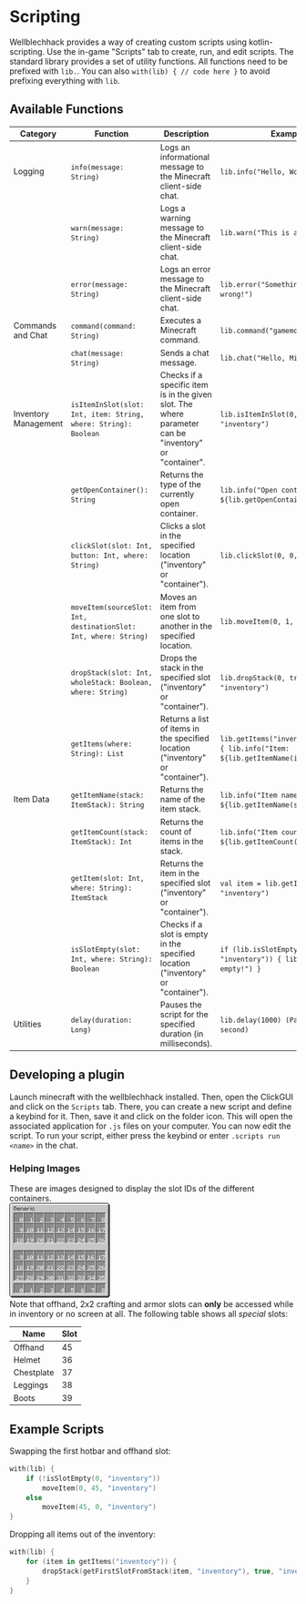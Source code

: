# Scripting

Wellblechhack provides a way of creating custom scripts using kotlin-scripting.
Use the in-game "Scripts" tab to create, run, and edit scripts.
The standard library provides a set of utility functions. All functions need to be prefixed with `lib.`.
You can also ```
with(lib) {
    // code here
} ``` to avoid prefixing everything with `lib`.

## Available Functions

| Category             | Function                                                         | Description                                                                                            | Example                                                                          |
|----------------------|------------------------------------------------------------------|--------------------------------------------------------------------------------------------------------|----------------------------------------------------------------------------------|
| Logging              | `info(message: String)`                                          | Logs an informational message to the Minecraft client-side chat.                                       | `lib.info("Hello, World!")`                                                      |
|                      | `warn(message: String)`                                          | Logs a warning message to the Minecraft client-side chat.                                              | `lib.warn("This is a warning!")`                                                 |
|                      | `error(message: String)`                                         | Logs an error message to the Minecraft client-side chat.                                               | `lib.error("Something went wrong!")`                                             |
| Commands and Chat    | `command(command: String)`                                       | Executes a Minecraft command.                                                                          | `lib.command("gamemode creative")`                                               |
|                      | `chat(message: String)`                                          | Sends a chat message.                                                                                  | `lib.chat("Hello, Minecraft!")`                                                  |
| Inventory Management | `isItemInSlot(slot: Int, item: String, where: String): Boolean`  | Checks if a specific item is in the given slot. The where parameter can be "inventory" or "container". | `lib.isItemInSlot(0, "Diamond", "inventory")`                                    |
|                      | `getOpenContainer(): String`                                     | Returns the type of the currently open container.                                                      | `lib.info("Open container: ${lib.getOpenContainer()}")`                          |
|                      | `clickSlot(slot: Int, button: Int, where: String)`               | Clicks a slot in the specified location ("inventory" or "container").                                  | `lib.clickSlot(0, 0, "container")`                                               |
|                      | `moveItem(sourceSlot: Int, destinationSlot: Int, where: String)` | Moves an item from one slot to another in the specified location.                                      | `lib.moveItem(0, 1, "inventory")`                                                |
|                      | `dropStack(slot: Int, wholeStack: Boolean, where: String)`       | Drops the stack in the specified slot ("inventory" or "container").                                    | `lib.dropStack(0, true, "inventory")`                                            |
|                      | `getItems(where: String): List`                                  | Returns a list of items in the specified location ("inventory" or "container").                        | `lib.getItems("inventory").forEach { lib.info("Item: ${lib.getItemName(it)}") }` |
| Item Data            | `getItemName(stack: ItemStack): String`                          | Returns the name of the item stack.                                                                    | `lib.info("Item name: ${lib.getItemName(stack)}")`                               |
|                      | `getItemCount(stack: ItemStack): Int`                            | Returns the count of items in the stack.                                                               | `lib.info("Item count: ${lib.getItemCount(stack)}")`                             |
|                      | `getItem(slot: Int, where: String): ItemStack`                   | Returns the item in the specified slot ("inventory" or "container").                                   | `val item = lib.getItem(0, "inventory")`                                         |
|                      | `isSlotEmpty(slot: Int, where: String): Boolean`                 | Checks if a slot is empty in the specified location ("inventory" or "container").                      | `if (lib.isSlotEmpty(0, "inventory")) { lib.info("Slot is empty!") }`            |
| Utilities            | `delay(duration: Long)`                                          | Pauses the script for the specified duration (in milliseconds).                                        | `lib.delay(1000) (Pauses for 1 second)`                                          |

## Developing a plugin
Launch minecraft with the wellblechhack installed. Then, open the ClickGUI and click on the `Scripts` tab. There, you can create a new script and define a keybind for it.
Then, save it and click on the folder icon. This will open the associated application for `.js` files on your computer. You can now edit the script.
To run your script, either press the keybind or enter `.scripts run <name>` in the chat.

### Helping Images
These are images designed to display the slot IDs of the different containers.
<br>
![generic slot image](./doc/slots/generic.png)
<br>
Note that offhand, 2x2 crafting and armor slots can **only** be accessed while in inventory or no screen at all.
The following table shows all _special_ slots:

| Name       | Slot |
|------------|------|
| Offhand    | 45   |
| Helmet     | 36   |
| Chestplate | 37   |
| Leggings   | 38   |
| Boots      | 39   |

## Example Scripts

Swapping the first hotbar and offhand slot:
```kotlin
with(lib) {
    if (!isSlotEmpty(0, "inventory"))
        moveItem(0, 45, "inventory")
    else
        moveItem(45, 0, "inventory")
}
```

Dropping all items out of the inventory:
```kotlin
with(lib) {
    for (item in getItems("inventory")) {
        dropStack(getFirstSlotFromStack(item, "inventory"), true, "inventory")
    }
}
```
